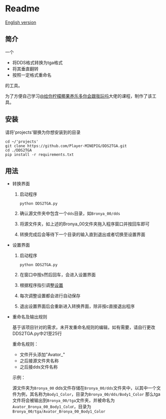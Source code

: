 # Readme

[English version](https://github.com/Player-MINEPIG/DDS2TGA/blob/master/Readme_en.md)

## 简介

一个

- 将DDS格式转换为tga格式
- 将其垂直翻转
- 按照一定格式重命名

的工具。

为了方便自己学习[@给你柠檬椰果养乐多你会跟我玩吗](https://space.bilibili.com/32704665)大佬的课程，制作了该工具。

## 安装

请将'projects'替换为你想安装到的目录

```
cd ~/'projects'
git clone https://github.com/Player-MINEPIG/DDS2TGA.git
cd ./DDS2TGA
pip install -r requirements.txt
```

## 用法

- 转换界面

  1. 启动程序

     `python DDS2TGA.py`

  2. 确认源文件夹中包含一个`dds`目录，如`Bronya_00/dds`
  3. 将源文件夹，如上述的Bronya_00文件夹拖入程序窗口并按回车即可
  4. 转换完成后会等待下一个目录的输入直到退出或者切换至设置界面

- 设置界面

  1. 启动程序

     `python DDS2TGA.py`

  2. 在窗口中按s然后回车，会进入设置界面

  3. 根据程序指引调整[设置](https://github.com/Player-MINEPIG/DDS2TGA/blob/master/Settings.md)

  4. 每次调整设置都会进行自动保存
  5. 退出设置界面后会重新进入转换界面，除非按c直接退出程序

- 重命名及输出规则

  基于该项目针对的需求，未开发重命名规则的编辑，如有需要，请自行更改DDS2TGA.py中21至25行

  重命名规则：

  - 文件开头添加"Avator_"
  - 之后接源文件夹名称
  - 之后接dds文件名称

  示例：

  源文件夹为`Bronya_00`
  dds文件存储在`Bronya_00/dds`文件夹中，以其中一个文件为例，其名称为`Body1_Color`，目录为`Bronya_00/dds/Body1_Color`
  那么tga文件将会被输出到`Bronya_00/tga`文件夹，并被命名为`Avator_Bronya_00_Body1_Colo`r，目录为`Bronya_00/tga/Avator_Bronya_00_Body1_Color`

  